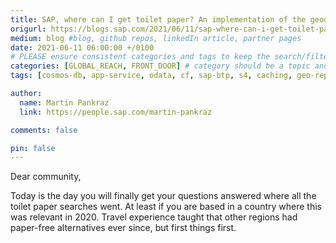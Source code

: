 ```yaml
---
title: SAP, where can I get toilet paper? An implementation of the geodes pattern with S4, BTP and Azure CosmosDB
origurl: https://blogs.sap.com/2021/06/11/sap-where-can-i-get-toilet-paper-an-implementation-of-the-geodes-pattern-with-s4-btp-and-azure-cosmosdb/
medium: blog #blog, github repos, linkedIn article, partner pages
date: 2021-06-11 06:00:00 +/0100
# PLEASE ensure consistent categories and tags to keep the search/filtering meaningful!
categories: [GLOBAL_REACH, FRONT_DOOR] # category should be a topic and sub-category primary product
tags: [cosmos-db, app-service, odata, cf, sap-btp, s4, caching, geo-replication, getting-started]     # TAG names should always be lowercase

author:
  name: Martin Pankraz
  link: https://people.sap.com/martin-pankraz

comments: false

pin: false
---
```


Dear community,

Today is the day you will finally get your questions answered where all the toilet paper searches went. At least if you are based in a country where this was relevant in 2020. Travel experience taught that other regions had paper-free alternatives ever since, but first things first.
